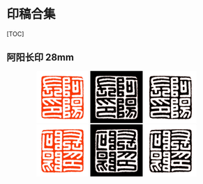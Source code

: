 # 印稿合集

[TOC]

## 阿阳长印 28mm

<div align="center">
    <img width="120" height="auto" src="汉官印_img/阿阳长印28mm_1.png"/>
    <img width="120" height="auto" src="汉官印_img/阿阳长印28mm_2.png"/>
    <img width="120" height="auto" src="汉官印_img/阿阳长印28mm_3.png"/>
</div>

<div align="center">
    <img width="120" height="auto" src="汉官印_img/阿阳长印28mm_4.png"/>
    <img width="120" height="auto" src="汉官印_img/阿阳长印28mm_5.png"/>
    <img width="120" height="auto" src="汉官印_img/阿阳长印28mm_6.png"/>
</div>



